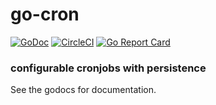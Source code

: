 # go-cron

[![GoDoc](https://godoc.org/godoc.org/github.com/KaiserKarel/go-cron?status.svg)](godoc.org/github.com/KaiserKarel/go-cron)
[![CircleCI](https://circleci.com/gh/KaiserKarel/go-cron.svg?style=svg)](https://circleci.com/gh/KaiserKarel/go-cron)
[![Go Report Card](https://goreportcard.com/badge/github.com/kaiserkarel/go-cron)](https://goreportcard.com/report/github.com/kaiserkarel/go-cron)

### configurable cronjobs with persistence
See the godocs for documentation. 
